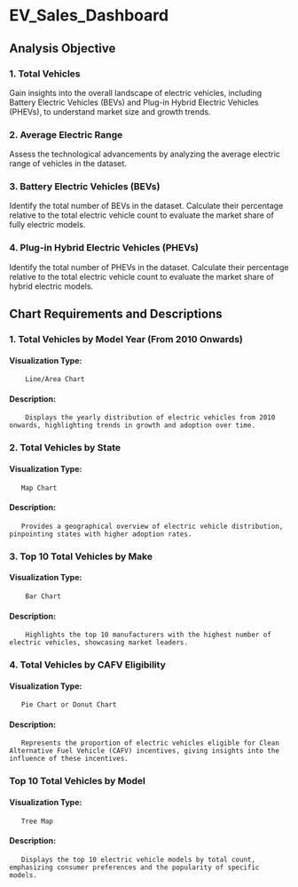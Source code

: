 # EV_Sales_Dashboard

## Analysis Objective

### 1. Total Vehicles

Gain insights into the overall landscape of electric vehicles, including Battery Electric Vehicles (BEVs) and Plug-in Hybrid Electric Vehicles (PHEVs), to understand market size and growth trends.

### 2. Average Electric Range

Assess the technological advancements by analyzing the average electric range of vehicles in the dataset.

### 3. Battery Electric Vehicles (BEVs)

Identify the total number of BEVs in the dataset.
Calculate their percentage relative to the total electric vehicle count to evaluate the market share of fully electric models.

### 4. Plug-in Hybrid Electric Vehicles (PHEVs)

Identify the total number of PHEVs in the dataset.
Calculate their percentage relative to the total electric vehicle count to evaluate the market share of hybrid electric models.

## Chart Requirements and Descriptions

### 1. Total Vehicles by Model Year (From 2010 Onwards)

####    Visualization Type:
        Line/Area Chart

#### Description:
        Displays the yearly distribution of electric vehicles from 2010 onwards, highlighting trends in growth and adoption over time.

### 2. Total Vehicles by State
####   Visualization Type: 
       Map Chart

####   Description:
       Provides a geographical overview of electric vehicle distribution, pinpointing states with higher adoption rates.

### 3. Top 10 Total Vehicles by Make

####    Visualization Type:
        Bar Chart

####    Description:
        Highlights the top 10 manufacturers with the highest number of electric vehicles, showcasing market leaders.

### 4. Total Vehicles by CAFV Eligibility

####   Visualization Type:
       Pie Chart or Donut Chart
       
####   Description:
       Represents the proportion of electric vehicles eligible for Clean Alternative Fuel Vehicle (CAFV) incentives, giving insights into the influence of these incentives.

###    Top 10 Total Vehicles by Model

####   Visualization Type:
       Tree Map

####   Description:
       Displays the top 10 electric vehicle models by total count, emphasizing consumer preferences and the popularity of specific models.
